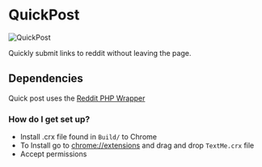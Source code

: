 # QuickPost #
![QuickPost](http://findicons.com/files/icons/2779/simple_icons/512/reddit_512_black.png)

Quickly submit links to reddit without leaving the page.

## Dependencies
Quick post uses the [Reddit PHP Wrapper](https://github.com/jcleblanc/reddit-php-sdk)

### How do I get set up? ###

* Install .crx file found in `Build/` to Chrome
* To Install go to <chrome://extensions> and drag and drop `TextMe.crx` file
* Accept permissions
